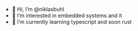 - 👋 Hi, I’m @niklasbuhl
- 👀 I’m interested in embedded systems and it
- 🌱 I’m currently learning typescript and soon rust

<!---
niklasbuhl/niklasbuhl is a ✨ special ✨ repository because its `README.md` (this file) appears on your GitHub profile.
You can click the Preview link to take a look at your changes.
--->
